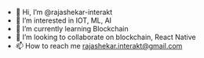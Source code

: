 - 👋 Hi, I’m @rajashekar-interakt
- 👀 I’m interested in IOT, ML, AI
- 🌱 I’m currently learning Blockchain
- 💞️ I’m looking to collaborate on blockchain, React Native
- 📫 How to reach me rajashekar.interakt@gmail.com

<!---
rajashekar-interakt/rajashekar-interakt is a ✨ special ✨ repository because its `README.md` (this file) appears on your GitHub profile.
You can click the Preview link to take a look at your changes.
--->
